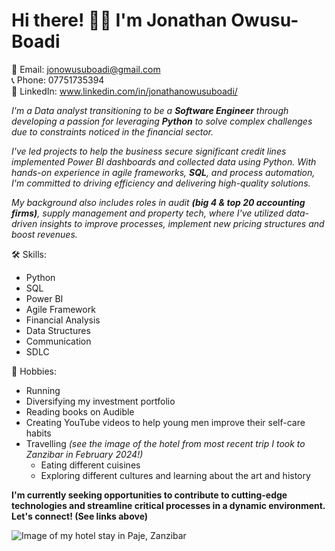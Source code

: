 # Hi there! 👋🏾 I'm Jonathan Owusu-Boadi

📧 Email: jonowusuboadi@gmail.com <br>
📞 Phone: 07751735394 <br>
🔗 LinkedIn: www.linkedin.com/in/jonathanowusuboadi/

_I'm a Data analyst transitioning to be a **Software Engineer** through developing a passion for leveraging **Python** to solve complex challenges due to constraints noticed in the financial sector._

_I've led projects to help the business secure significant credit lines implemented Power BI dashboards and collected data using Python. With hands-on experience in agile frameworks, **SQL**, and process automation, I'm committed to driving efficiency and delivering high-quality solutions._

_My background also includes roles in audit **(big 4 & top 20 accounting firms)**, supply management and property tech, where I've utilized data-driven insights to improve processes, implement new pricing structures and boost revenues._

🛠 Skills:

* Python
* SQL
* Power BI
* Agile Framework
* Financial Analysis
* Data Structures
* Communication
* SDLC

🎲 Hobbies:

* Running
* Diversifying my investment portfolio
* Reading books on Audible
* Creating YouTube videos to help young men improve their self-care habits
* Travelling _(see the image of the hotel from most recent trip I took to Zanzibar in February 2024!)_
  * Eating different cuisines 
  * Exploring different cultures and learning about the art and history

**I'm currently seeking opportunities to contribute to cutting-edge technologies and streamline critical processes in a dynamic environment. Let's connect! (See links above)**

<picture>
 <source media="(prefers-color-scheme: dark)" srcset="https://cf.bstatic.com/xdata/images/hotel/max1024x768/477562932.jpg?k=729723ed12054de85b60d760453aab42d18a5c640e280403ab01630749f10a20&o=&hp=1">
 <source media="(prefers-color-scheme: light)" srcset="https://cf.bstatic.com/xdata/images/hotel/max1024x768/477562932.jpg?k=729723ed12054de85b60d760453aab42d18a5c640e280403ab01630749f10a20&o=&hp=1">
 <img alt="Image of my hotel stay in Paje, Zanzibar" src="https://cf.bstatic.com/xdata/images/hotel/max1024x768/477562932.jpg?k=729723ed12054de85b60d760453aab42d18a5c640e280403ab01630749f10a20&o=&hp=1">
</picture>
